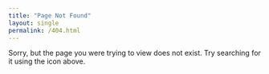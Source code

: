 ```yaml
---
title: "Page Not Found"
layout: single
permalink: /404.html
---
```


Sorry, but the page you were trying to view does not exist. Try searching for it using the icon above.
